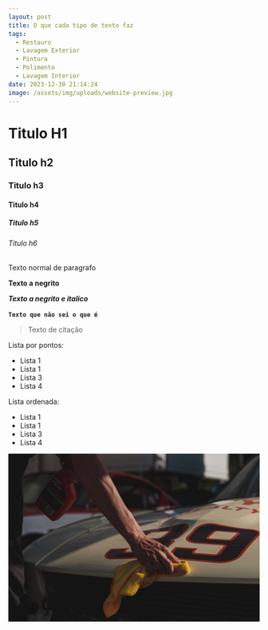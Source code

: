 ```yaml
---
layout: post
title: O que cada tipo de texto faz
tags:
  - Restauro
  - Lavagem Exterior
  - Pintura
  - Polimento
  - Lavagem Interior
date: 2023-12-30 21:14:24
image: /assets/img/uploads/website-preview.jpg
---
```

# Titulo H1

## Titulo h2

### Titulo h3

#### Titulo h4

##### Titulo h5

###### Titulo h6

Texto normal de paragrafo 

**Texto a negrito**

***Texto a negrito e italico***

**`Texto que não sei o que é`**

> Texto de citação



Lista por pontos:

* Lista 1
* Lista 1
* Lista 3
* Lista 4



Lista ordenada:

* Lista 1
* Lista 1
* Lista 3
* Lista 4



![](/assets/img/uploads/matthew-dockery-s99-jp8p3hg-unsplash.jpg)